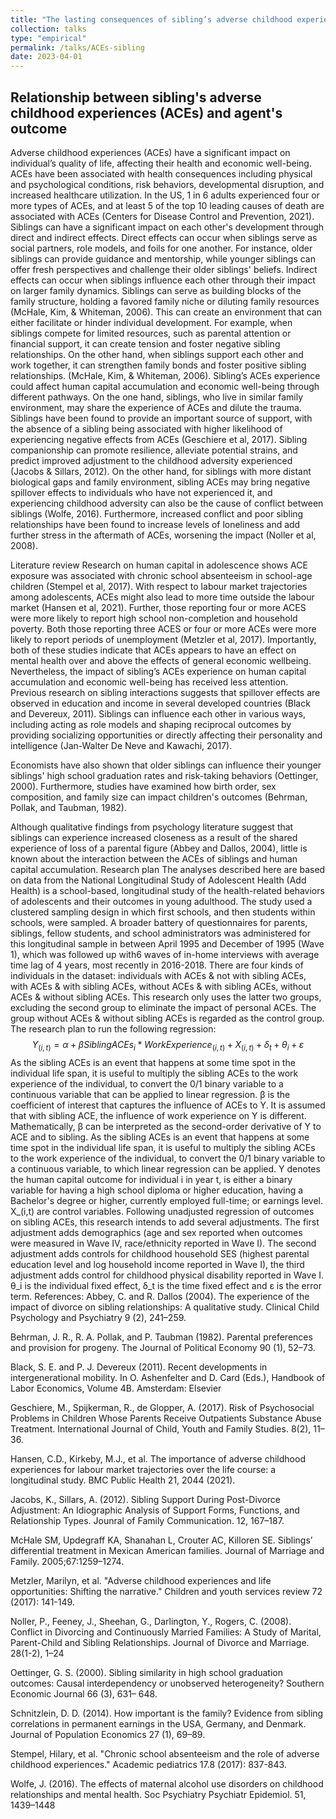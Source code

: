 ```yaml
---
title: "The lasting consequences of sibling’s adverse childhood experiences (ACEs) on human capital accumulation and economic well-being "
collection: talks
type: "empirical"
permalink: /talks/ACEs-sibling
date: 2023-04-01
---
```


## Relationship between sibling's adverse childhood experiences (ACEs) and agent's outcome

Adverse childhood experiences (ACEs) have a significant impact on individual’s quality of life, affecting their health and economic well-being. ACEs have been associated with health consequences including physical and psychological conditions, risk behaviors, developmental disruption, and increased healthcare utilization. In the US, 1 in 6 adults experienced four or more types of ACEs, and at least 5 of the top 10 leading causes of death are associated with ACEs (Centers for Disease Control and Prevention, 2021). 
Siblings can have a significant impact on each other's development through direct and indirect effects. Direct effects can occur when siblings serve as social partners, role models, and foils for one another. For instance, older siblings can provide guidance and mentorship, while younger siblings can offer fresh perspectives and challenge their older siblings' beliefs. Indirect effects can occur when siblings influence each other through their impact on larger family dynamics. Siblings can serve as building blocks of the family structure, holding a favored family niche or diluting family resources (McHale, Kim, & Whiteman, 2006). This can create an environment that can either facilitate or hinder individual development. For example, when siblings compete for limited resources, such as parental attention or financial support, it can create tension and foster negative sibling relationships. On the other hand, when siblings support each other and work together, it can strengthen family bonds and foster positive sibling relationships. (McHale, Kim, & Whiteman, 2006). 
Sibling’s ACEs experience could affect human capital accumulation and economic well-being through different pathways. On the one hand, siblings, who live in similar family environment, may share the experience of ACEs and dilute the trauma. Siblings have been found to provide an important source of support, with the absence of a sibling being associated with higher likelihood of experiencing negative effects from ACEs (Geschiere et al, 2017). Sibling companionship can promote resilience, alleviate potential strains, and predict improved adjustment to the childhood adversity experienced (Jacobs & Sillars, 2012). On the other hand, for siblings with more distant biological gaps and family environment, sibling ACEs may bring negative spillover effects to individuals who have not experienced it, and experiencing childhood adversity can also be the cause of conflict between siblings (Wolfe, 2016). Furthermore, increased conflict and poor sibling relationships have been found to increase levels of loneliness and add further stress in the aftermath of ACEs, worsening the impact (Noller et al, 2008).


Literature review
Research on human capital in adolescence shows ACE exposure was associated with chronic school absenteeism in school-age children (Stempel et al, 2017). With respect to labour market trajectories among adolescents, ACEs might also lead to more time outside the labour market (Hansen et al, 2021). Further, those reporting four or more ACES were more likely to report high school non-completion and household poverty. Both those reporting three ACES or four or more ACEs were more likely to report periods of unemployment (Metzler et al, 2017). Importantly, both of these studies indicate that ACEs appears to have an effect on mental health over and above the effects of general economic wellbeing. Nevertheless, the impact of sibling’s ACEs experience on human capital accumulation and economic well-being has received less attention.
Previous research on sibling interactions suggests that spillover effects are observed in education and income in several developed countries (Black and Devereux, 2011). Siblings can influence each other in various ways, including acting as role models and shaping reciprocal outcomes by providing socializing opportunities or directly affecting their personality and intelligence (Jan-Walter De Neve and Kawachi, 2017).

Economists have also shown that older siblings can influence their younger siblings' high school graduation rates and risk-taking behaviors (Oettinger, 2000). Furthermore, studies have examined how birth order, sex composition, and family size can impact children's outcomes (Behrman, Pollak, and Taubman, 1982).

Although qualitative findings from psychology literature suggest that siblings can experience increased closeness as a result of the shared experience of loss of a parental figure (Abbey and Dallos, 2004), little is known about the interaction between the ACEs of siblings and human capital accumulation.
Research plan 
The analyses described here are based on data from the National Longitudinal Study of Adolescent Health (Add Health) is a school-based, longitudinal study of the health-related behaviors of adolescents and their outcomes in young adulthood. The study used a clustered sampling design in which first schools, and then students within schools, were sampled. A broader battery of questionnaires for parents, siblings, fellow students, and school administrators was administered for this longitudinal sample in between April 1995 and December of 1995 (Wave 1), which was followed up with6 waves of in-home interviews with average time lag of 4 years, most recently in 2016-2018.
There are four kinds of individuals in the dataset: individuals with ACEs & not with sibling ACEs, with ACEs & with sibling ACEs, without ACEs & with sibling ACEs, without ACEs & without sibling ACEs. This research only uses the latter two groups, excluding the second group to eliminate the impact of personal ACEs. The group without ACEs & without sibling ACEs is regarded as the control group. 
The research plan to run the following regression:
$$
Y_(i,t)=\alpha+\beta SiblingACEs_i*WorkExperience_(i,t)+X_(i,t)+δ_t+θ_i+ε
$$
As the sibling ACEs is an event that happens at some time spot in the individual life span, it is useful to multiply the sibling ACEs to the work experience of the individual, to convert the 0/1 binary variable to a continuous variable that can be applied to linear regression. 
β is the coefficient of interest that captures the influence of ACEs to Y. It is assumed that with sibling ACE, the influence of work experience on Y is different. Mathematically, β can be interpreted as the second-order derivative of Y to ACE and to sibling. As the sibling ACEs is an event that happens at some time spot in the individual life span, it is useful to multiply the sibling ACEs to the work experience of the individual, to convert the 0/1 binary variable to a continuous variable, to which linear regression can be applied.
Y denotes the human capital outcome for individual i in year t, is either a binary variable for having a high school diploma or higher education, having a Bachelor's degree or higher, currently employed full-time; or earnings level.
X_(i,t) are control variables. Following unadjusted regression of outcomes on sibling ACEs, this research intends to add several adjustments. The first adjustment adds demographics (age and sex reported when outcomes were measured in Wave IV, race/ethnicity reported in Wave I). The second adjustment adds controls for childhood household SES (highest parental education level and log household income reported in Wave I), the third adjustment adds control for childhood physical disability reported in Wave I.
θ_i is the individual fixed effect, δ_t  is the time fixed effect and ε is the error term.
References:
Abbey, C. and R. Dallos (2004). The experience of the impact of divorce on sibling relationships: A qualitative study. Clinical Child Psychology and Psychiatry 9 (2), 241–259.

Behrman, J. R., R. A. Pollak, and P. Taubman (1982). Parental preferences and provision for progeny. The Journal of Political Economy 90 (1), 52–73.

Black, S. E. and P. J. Devereux (2011). Recent developments in intergenerational mobility. In O. Ashenfelter and D. Card (Eds.), Handbook of Labor Economics, Volume 4B. Amsterdam: Elsevier

Geschiere,  M., Spijkerman,  R., de Glopper,  A. (2017). Risk of Psychosocial Problems in Children Whose Parents Receive Outpatients Substance Abuse Treatment. International Journal of Child, Youth and Family Studies. 8(2), 11–36.

Hansen, C.D., Kirkeby, M.J., et al. The importance of adverse childhood experiences for labour market trajectories over the life course: a longitudinal study. BMC Public Health 21, 2044 (2021). 

Jacobs,  K., Sillars,  A. (2012). Sibling Support During Post-Divorce Adjustment: An Idiographic Analysis of Support Forms, Functions, and Relationship Types. Jounral of Family Communication. 12, 167–187.

McHale SM, Updegraff KA, Shanahan L, Crouter AC, Killoren SE. Siblings’ differential treatment in Mexican American families. Journal of Marriage and Family. 2005;67:1259–1274.

Metzler, Marilyn, et al. "Adverse childhood experiences and life opportunities: Shifting the narrative." Children and youth services review 72 (2017): 141-149.

Noller,  P., Feeney,  J., Sheehan,  G., Darlington,  Y., Rogers,  C. (2008). Conflict in Divorcing and Continuously Married Families: A Study of Marital, Parent-Child and Sibling Relationships. Journal of Divorce and Marriage. 28(1-2), 1–24

Oettinger, G. S. (2000). Sibling similarity in high school graduation outcomes: Causal interdependency or unobserved heterogeneity? Southern Economic Journal 66 (3), 631– 648.

Schnitzlein, D. D. (2014). How important is the family? Evidence from sibling correlations in permanent earnings in the USA, Germany, and Denmark. Journal of Population Economics 27 (1), 69–89.

Stempel, Hilary, et al. "Chronic school absenteeism and the role of adverse childhood experiences." Academic pediatrics 17.8 (2017): 837-843.

Wolfe,  J. (2016). The effects of maternal alcohol use disorders on childhood relationships and mental health. Soc Psychiatry Psychiatr Epidemiol. 51, 1439–1448
